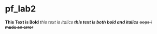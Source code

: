 # pf_lab2
**This Text is Bold**
*this text is italics*
***this text is both bold and italics***
~~oops i made an error~~
